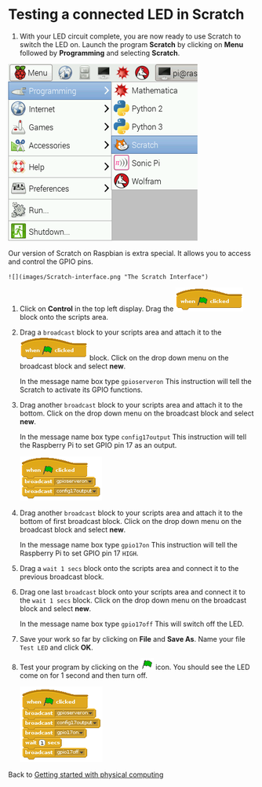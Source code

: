 # Testing a connected LED in Scratch

1.  With your LED circuit complete, you are now ready to use Scratch to switch the LED on. Launch the program **Scratch** by clicking on **Menu** followed by **Programming** and selecting **Scratch**.

 ![](images/scratch-icon.png)

 Our version of Scratch on Raspbian is extra special. It allows you to access and control the GPIO pins.

    ![](images/Scratch-interface.png "The Scratch Interface")

1.  Click on **Control** in the top left display. Drag the ![Green Flag](images/green_flag.png) block onto the scripts area.

1. Drag a `broadcast` block to your scripts area and attach it to the ![Green Flag](images/green_flag.png) block. Click on the drop down menu on the broadcast block and select **new**.

    In the message name box type `gpioserveron` This instruction will tell the Scratch to activate its GPIO functions.

1. Drag another `broadcast` block to your scripts area and attach it to the bottom. Click on the drop down menu on the broadcast block and select **new**.

    In the message name box type `config17output` This instruction will tell the Raspberry Pi to set GPIO pin 17 as an output.

    ![](images/scratch_config.png)

1. Drag another `broadcast` block to your scripts area and attach it to the bottom of first broadcast block. Click on the drop down menu on the broadcast block and select **new**.

    In the message name box type `gpio17on` This instruction will tell the Raspberry Pi to set GPIO pin 17 `HIGH`.

1. Drag a `wait 1 secs` block onto the scripts area and connect it to the previous broadcast block.

1. Drag one last `broadcast` block onto your scripts area and connect it to the `wait 1 secs` block. Click on the drop down menu on the broadcast block and select **new**.

    In the message name box type `gpio17off` This will switch off the LED.

1. Save your work so far by clicking on **File** and **Save As**. Name your file `Test LED` and click **OK**.

1. Test your program by clicking on the ![Green Flag](images/green_flag_icon.png) icon. You should see the LED come on for 1 second and then turn off.

    ![](images/scratch_complete.png)

Back to [Getting started with physical computing](worksheet.md)
